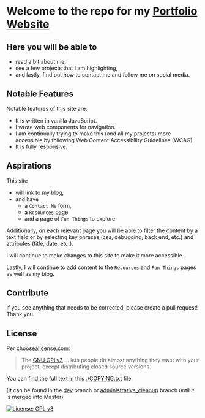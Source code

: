 # Welcome to the repo for my [Portfolio Website](https://jamiebort.com/)

## Here you will be able to

- read a bit about me,
- see a few projects that I am highlighting,
- and lastly, find out how to contact me and follow me on social media.

## Notable Features

Notable features of this site are:

- It is written in vanilla JavaScript.
- I wrote web components for navigation.
- I am continually trying to make this (and all my projects) more accessible by following Web Content Accessibility Guidelines (WCAG).
- It is fully responsive.

## Aspirations

This site

- will link to my blog,
- and have
  - a `Contact Me` form,
  - a `Resources` page
  - and a page of `Fun Things` to explore

Additionally, on each relevant page you will be able to filter the content by a text field or by selecting key phrases (css, debugging, back end, etc.) and attributes (title, date, etc.).

I will continue to make changes to this site to make it more accessible.

Lastly, I will continue to add content to the `Resources` and `Fun Things` pages as well as my blog.

## Contribute

If you see anything that needs to be corrected, please create a pull request! Thank you.

## License

Per [choosealicense.com](https://choosealicense.com/):

> The [GNU GPLv3](https://choosealicense.com/licenses/gpl-3.0/) ... lets people do almost anything they want with your project, except distributing closed source versions.

You can find the full text in this [./COPYING.txt](https://github.com/JamieBort/jamiebort.github.io/blob/master/COPYING.txt) file.

(It can be found in the [dev](https://github.com/JamieBort/jamiebort.github.io/blob/dev/COPYING.txt) branch or [administrative_cleanup](https://github.com/JamieBort/jamiebort.github.io/blob/administrative_cleanup/COPYING.txt) branch until it is merged into Master)

[![License: GPL v3](https://img.shields.io/badge/License-GPLv3-blue.svg)](https://www.gnu.org/licenses/gpl-3.0)
